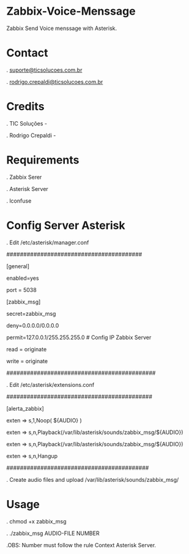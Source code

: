 Zabbix-Voice-Menssage
=====================

  Zabbix Send Voice menssage with Asterisk.

Contact
=====================

  . suporte@ticsolucoes.com.br
  
  . rodrigo.crepaldi@ticsolucoes.com.br
  
Credits
=====================

  . TIC Soluções - 
  
  . Rodrigo Crepaldi - 
  
  
Requirements
=====================

  . Zabbix Serer
  
  . Asterisk Server
  
  . lconfuse

Config Server Asterisk
=====================

  . Edit /etc/asterisk/manager.conf
  
  ########################################
  
  [general]
  
  enabled=yes
  
  port = 5038
  
  
  [zabbix_msg]
  
  secret=zabbix_msg
  
  deny=0.0.0.0/0.0.0.0
  
  permit=127.0.0.1/255.255.255.0 # Config IP Zabbix Server
  

  read = originate
  
  write = originate
  
  ############################################
  
  . Edit /etc/asterisk/extensions.conf
  
  ###########################################

  [alerta_zabbix]

  exten => s,1,Noop( ${AUDIO} )

  exten => s,n,Playback(/var/lib/asterisk/sounds/zabbix_msg/${AUDIO})
  
  exten => s,n,Playback(/var/lib/asterisk/sounds/zabbix_msg/${AUDIO})

  exten => s,n,Hangup

  ##########################################
  
  . Create audio files and upload /var/lib/asterisk/sounds/zabbix_msg/
  
  
Usage
=====================
  
  . chmod +x zabbix_msg
  
  . ./zabbix_msg AUDIO-FILE NUMBER
  
  .OBS: Number must follow the rule Context Asterisk Server.
  
  
